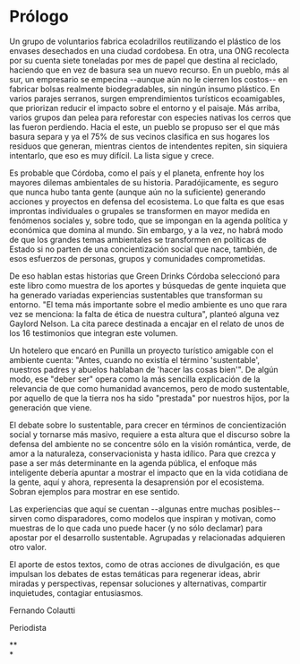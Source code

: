 Prólogo
=======

Un grupo de voluntarios fabrica ecoladrillos reutilizando el plástico de
los envases desechados en una ciudad cordobesa. En otra, una ONG
recolecta por su cuenta siete toneladas por mes de papel que destina al
reciclado, haciendo que en vez de basura sea un nuevo recurso. En un
pueblo, más al sur, un empresario se empecina --aunque aún no le cierren
los costos-- en fabricar bolsas realmente biodegradables, sin ningún
insumo plástico. En varios parajes serranos, surgen emprendimientos
turísticos ecoamigables, que priorizan reducir el impacto sobre el
entorno y el paisaje. Más arriba, varios grupos dan pelea para
reforestar con especies nativas los cerros que las fueron perdiendo.
Hacia el este, un pueblo se propuso ser el que más basura separa y ya el
75% de sus vecinos clasifica en sus hogares los residuos que generan,
mientras cientos de intendentes repiten, sin siquiera intentarlo, que
eso es muy difícil. La lista sigue y crece.

Es probable que Córdoba, como el país y el planeta, enfrente hoy los
mayores dilemas ambientales de su historia. Paradójicamente, es seguro
que nunca hubo tanta gente (aunque aún no la suficiente) generando
acciones y proyectos en defensa del ecosistema. Lo que falta es que esas
improntas individuales o grupales se transformen en mayor medida en
fenómenos sociales y, sobre todo, que se impongan en la agenda política
y económica que domina al mundo. Sin embargo, y a la vez, no habrá modo
de que los grandes temas ambientales se transformen en políticas de
Estado si no parten de una concientización social que nace, también, de
esos esfuerzos de personas, grupos y comunidades comprometidas.

De eso hablan estas historias que Green Drinks Córdoba seleccionó para
este libro como muestra de los aportes y búsquedas de gente inquieta que
ha generado variadas experiencias sustentables que transforman su
entorno. "El tema más importante sobre el medio ambiente es uno que rara
vez se menciona: la falta de ética de nuestra cultura", planteó alguna
vez Gaylord Nelson. La cita parece destinada a encajar en el relato de
unos de los 16 testimonios que integran este volumen.

Un hotelero que encaró en Punilla un proyecto turístico amigable con el
ambiente cuenta: "Antes, cuando no existía el término 'sustentable',
nuestros padres y abuelos hablaban de 'hacer las cosas bien'". De algún
modo, ese "deber ser" opera como la más sencilla explicación de la
relevancia de que como humanidad avancemos, pero de modo sustentable,
por aquello de que la tierra nos ha sido "prestada" por nuestros hijos,
por la generación que viene.

El debate sobre lo sustentable, para crecer en términos de
concientización social y tornarse más masivo, requiere a esta altura que
el discurso sobre la defensa del ambiente no se concentre sólo en la
visión romántica, verde, de amor a la naturaleza, conservacionista y
hasta idílico. Para que crezca y pase a ser más determinante en la
agenda pública, el enfoque más inteligente debería apuntar a mostrar el
impacto que en la vida cotidiana de la gente, aquí y ahora, representa
la desaprensión por el ecosistema. Sobran ejemplos para mostrar en ese
sentido.

Las experiencias que aquí se cuentan --algunas entre muchas posibles--
sirven como disparadores, como modelos que inspiran y motivan, como
muestras de lo que cada uno puede hacer (y no sólo declamar) para
apostar por el desarrollo sustentable. Agrupadas y relacionadas
adquieren otro valor.

El aporte de estos textos, como de otras acciones de divulgación, es que
impulsan los debates de estas temáticas para regenerar ideas, abrir
miradas y perspectivas, repensar soluciones y alternativas, compartir
inquietudes, contagiar entusiasmos.

Fernando Colautti

Periodista

\*\*\
\*
